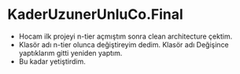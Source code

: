 # KaderUzunerUnluCo.Final
* Hocam ilk projeyi n-tier açmıştım sonra clean architecture çektim.
* Klasör adı n-tier olunca değiştireyim dedim. Klasör adı Değişince yaptıklarım gitti yeniden yaptım. 
* Bu kadar yetiştirdim.
